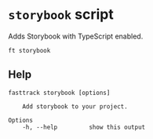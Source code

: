 # `storybook` script

Adds Storybook with TypeScript enabled.

```shell
ft storybook
```

## Help

```
fasttrack storybook [options]

    Add storybook to your project.

Options
    -h, --help         show this output
```
